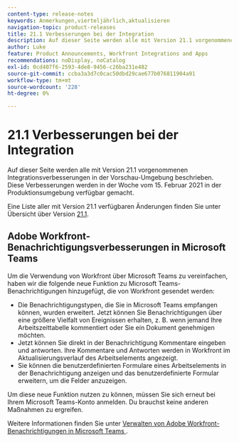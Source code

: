 ```yaml
---
content-type: release-notes
keywords: Anmerkungen,vierteljährlich,aktualisieren
navigation-topic: product-releases
title: 21.1 Verbesserungen bei der Integration
description: Auf dieser Seite werden alle mit Version 21.1 vorgenommenen Integrationsverbesserungen in der Vorschau-Umgebung beschrieben. Diese Verbesserungen werden in der Woche vom 15. Februar 2021 in der Produktionsumgebung verfügbar gemacht.
author: Luke
feature: Product Announcements, Workfront Integrations and Apps
recommendations: noDisplay, noCatalog
exl-id: 0cd407f6-2593-4de8-9456-c26ba231e482
source-git-commit: ccba3a3d7c0cac50dbd29cae677b076811904a91
workflow-type: tm+mt
source-wordcount: '228'
ht-degree: 0%

---
```


# 21.1 Verbesserungen bei der Integration

Auf dieser Seite werden alle mit Version 21.1 vorgenommenen Integrationsverbesserungen in der Vorschau-Umgebung beschrieben. Diese Verbesserungen werden in der Woche vom 15. Februar 2021 in der Produktionsumgebung verfügbar gemacht.

Eine Liste aller mit Version 21.1 verfügbaren Änderungen finden Sie unter Übersicht über Version [21.1](../../../product-announcements/product-releases/21.1-release-activity/21-1-release-overview.md).

## Adobe Workfront-Benachrichtigungsverbesserungen in Microsoft Teams

Um die Verwendung von Workfront über Microsoft Teams zu vereinfachen, haben wir die folgende neue Funktion zu Microsoft Teams-Benachrichtigungen hinzugefügt, die von Workfront gesendet werden:

* Die Benachrichtigungstypen, die Sie in Microsoft Teams empfangen können, wurden erweitert. Jetzt können Sie Benachrichtigungen über eine größere Vielfalt von Ereignissen erhalten, z. B. wenn jemand Ihre Arbeitszeittabelle kommentiert oder Sie ein Dokument genehmigen möchten.
* Jetzt können Sie direkt in der Benachrichtigung Kommentare eingeben und antworten. Ihre Kommentare und Antworten werden in Workfront im Aktualisierungsverlauf des Arbeitselements angezeigt.
* Sie können die benutzerdefinierten Formulare eines Arbeitselements in der Benachrichtigung anzeigen und das benutzerdefinierte Formular erweitern, um die Felder anzuzeigen.

Um diese neue Funktion nutzen zu können, müssen Sie sich erneut bei Ihrem Microsoft Teams-Konto anmelden. Du brauchst keine anderen Maßnahmen zu ergreifen.

Weitere Informationen finden Sie unter [Verwalten von Adobe Workfront-Benachrichtigungen in Microsoft Teams ](../../../workfront-integrations-and-apps/using-workfront-with-microsoft-teams/manage-wf-notifications-approval-requests-ms-teams.md).

